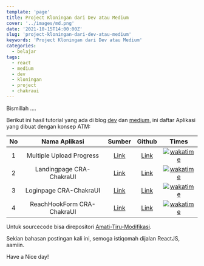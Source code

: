 ```yaml
---
template: 'page'
title: Project Kloningan dari Dev atau Medium
cover: '../images/md.png'
date: '2021-10-15T14:00:00Z'
slug: 'project-kloningan-dari-dev-atau-medium'
keywords: 'Project Kloningan dari Dev atau Medium'
categories:
  - belajar
tags:
  - react
  - medium
  - dev
  - kloningan
  - project
  - chakraui
---
```


Bismillah ....

Berikut ini hasil tutorial yang ada di blog [dev](https://dev.to/) dan [medium](https://medium.com/), ini daftar Aplikasi yang dibuat dengan konsep ATM:

|  No   |      Nama Aplikasi       |                                                       Sumber                                                       |                              Github                              |                                                                                                                         Times                                                                                                                          |
| :---: | :----------------------: | :----------------------------------------------------------------------------------------------------------------: | :--------------------------------------------------------------: | :-----------------------------------------------------------------------------------------------------------------------------------------------------------------------------------------------------------------------------------------------------: |
|   1   | Multiple Upload Progress | [Link](https://dev.to/devinekadeni/how-to-upload-multiple-file-with-progress-bar-reactjs-redux-and-expressjs-4hb3) | [Link](https://github.com/amati-tiru-modifikasi/upload-progress) | [![wakatime](https://wakatime.com/badge/user/68c213cd-13a4-4383-895c-d9fa85106cb4/project/5562e69f-0c53-4f56-84a6-d3b74ea80a75.svg)](https://wakatime.com/badge/user/68c213cd-13a4-4383-895c-d9fa85106cb4/project/5562e69f-0c53-4f56-84a6-d3b74ea80a75) |
|   2  | Landingpage CRA-ChakraUI | [Link](http://go.topidesta.my.id/chakra-ui-2) | [Link](https://github.com/amati-tiru-modifikasi/landingpagechakraui) | [![wakatime](https://wakatime.com/badge/user/68c213cd-13a4-4383-895c-d9fa85106cb4/project/704b0aae-5b9f-432e-8c6a-2bed8e7c96bc.svg)](https://wakatime.com/badge/user/68c213cd-13a4-4383-895c-d9fa85106cb4/project/704b0aae-5b9f-432e-8c6a-2bed8e7c96bc) |
|   3  | Loginpage CRA-ChakraUI | [Link](http://go.topidesta.my.id/chakra-ui-3) | [Link](https://github.com/amati-tiru-modifikasi/loginpagechakraui) | [![wakatime](https://wakatime.com/badge/user/68c213cd-13a4-4383-895c-d9fa85106cb4/project/9147a8e8-6383-48dd-880b-6a58c38a02a6.svg)](https://wakatime.com/badge/user/68c213cd-13a4-4383-895c-d9fa85106cb4/project/9147a8e8-6383-48dd-880b-6a58c38a02a6) |
|   4  | ReachHookForm CRA-ChakraUI | [Link](http://go.topidesta.my.id/chakra-ui-5) | [Link](https://github.com/amati-tiru-modifikasi/reacthookformchakraui) | [![wakatime](https://wakatime.com/badge/user/68c213cd-13a4-4383-895c-d9fa85106cb4/project/78a01575-d087-4273-bc7b-213c95142093.svg)](https://wakatime.com/badge/user/68c213cd-13a4-4383-895c-d9fa85106cb4/project/78a01575-d087-4273-bc7b-213c95142093) |

Untuk sourcecode bisa direpositori [Amati-Tiru-Modifikasi](https://github.com/amati-tiru-modifikasi).

Sekian bahasan postingan kali ini, semoga istiqomah dijalan ReactJS, aamiin.

Have a Nice day!

